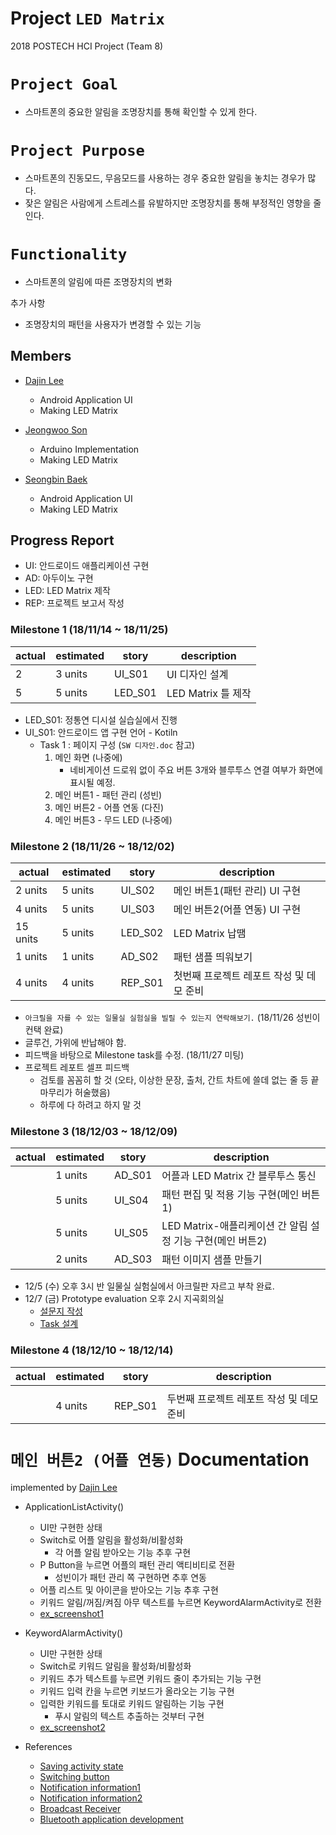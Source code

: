 ﻿Project ``LED Matrix``
=======================
2018 POSTECH HCI Project (Team 8)

``Project Goal``
===============
- 스마트폰의 중요한 알림을 조명장치를 통해 확인할 수 있게 한다.

``Project Purpose``
==================
- 스마트폰의 진동모드, 무음모드를 사용하는 경우 중요한 알림을 놓치는 경우가 많다.
- 잦은 알림은 사람에게 스트레스를 유발하지만 조명장치를 통해 부정적인 영향을 줄인다.

``Functionality``
===============
- 스마트폰의 알림에 따른 조명장치의 변화

추가 사항
- 조명장치의 패턴을 사용자가 변경할 수 있는 기능

Members
-----------

- [Dajin Lee](https://github.com/leerubi)
  - Android Application UI
  - Making LED Matrix
  
- [Jeongwoo Son](https://github.com/ngng0274)
  - Arduino Implementation
  - Making LED Matrix 

- [Seongbin Baek](https://github.com/P17seongbin)
  - Android Application UI
  - Making LED Matrix


Progress Report
-------------

- UI: 안드로이드 애플리케이션 구현
- AD: 아두이노 구현
- LED: LED Matrix 제작
- REP: 프로젝트 보고서 작성

### Milestone 1 (18/11/14 ~ 18/11/25)

| actual  | estimated | story | description |
| ------  | --------- | ----- | ----------- |
|    2     | 3 units   | UI_S01 |  UI 디자인 설계    |
|    5     | 5 units   | LED_S01 |  LED Matrix 틀 제작  |


- LED_S01: 정통연 디시설 실습실에서 진행
- UI_S01: 안드로이드 앱 구현 언어 - Kotiln
  - Task 1 : 페이지 구성 (``SW 디자인.doc`` 참고)
    1. 메인 화면 (나중에)
        - 네비게이션 드로워 없이 주요 버튼 3개와 블루투스 연결 여부가 화면에 표시될 예정.
    2. 메인 버튼1 - 패턴 관리 (성빈)
    3. 메인 버튼2 - 어플 연동 (다진)
    4. 메인 버튼3 - 무드 LED (나중에)

### Milestone 2 (18/11/26 ~ 18/12/02)

| actual  | estimated | story | description |
| ------  | --------- | ----- | ----------- |
|     2 units    | 5 units  | UI_S02 | 메인 버튼1(패턴 관리) UI 구현  |
|    4 units    | 5 units  | UI_S03 | 메인 버튼2(어플 연동) UI 구현  |
|    15 units     | 5 units   | LED_S02 |  LED Matrix 납땜  |
|    1 units     | 1 units  | AD_S02 | 패턴 샘플 띄워보기  |
|    4 units     | 4 units  | REP_S01 | 첫번째 프로젝트 레포트 작성 및 데모 준비  |

- ``아크릴을 자를 수 있는 일물실 실험실을 빌릴 수 있는지 연락해보기.`` (18/11/26 성빈이 컨택 완료)
- 글루건, 가위에 반납해야 함.
- 피드백을 바탕으로 Milestone task를 수정. (18/11/27 미팅)
- 프로젝트 레포트 셀프 피드백
  - 검토를 꼼꼼히 할 것 (오타, 이상한 문장, 출처, 간트 차트에 쓸데 없는 줄 등 끝마무리가 허술했음)
  - 하루에 다 하려고 하지 말 것

### Milestone 3 (18/12/03 ~ 18/12/09)

| actual  | estimated | story | description |
| ------  | --------- | ----- | ----------- |
|         | 1 units  | AD_S01 | 어플과 LED Matrix 간 블루투스 통신  |
|         |  5 units   | UI_S04 |  패턴 편집 및 적용 기능 구현(메인 버튼1)   |
|         |  5 units   | UI_S05 |  LED Matrix-애플리케이션 간 알림 설정 기능 구현(메인 버튼2)   |
|         |  2 units    | AD_S03 |   패턴 이미지 샘플 만들기    |

- 12/5 (수) 오후 3시 반 일물실 실험실에서 아크릴판 자르고 부착 완료.
- 12/7 (금) Prototype evaluation 오후 2시 지곡회의실
  - [설문지 작성](https://goo.gl/forms/bfaJq28ojb6VUp4z2)
  - [Task 설계](http://www.11math.com/calc#D9133F7E)


### Milestone 4 (18/12/10 ~ 18/12/14)

| actual  | estimated | story | description |
| ------  | --------- | ----- | ----------- |
|      |      |        |        |
|         | 4 units  | REP_S01 | 두번째 프로젝트 레포트 작성 및 데모 준비  |

``메인 버튼2 (어플 연동)`` Documentation
=======================
implemented by [Dajin Lee](https://github.com/leerubi/)

- ApplicationListActivity()
  - UI만 구현한 상태
  - Switch로 어플 알림을 활성화/비활성화
    - 각 어플 알림 받아오는 기능 추후 구현
  - P Button을 누르면 어플의 패턴 관리 액티비티로 전환
    - 성빈이가 패턴 관리 쪽 구현하면 추후 연동
  - 어플 리스트 및 아이콘을 받아오는 기능 추후 구현
  - 키워드 알림/꺼짐/켜짐 아무 텍스트를 누르면 KeywordAlarmActivity로 전환
  - [ex_screenshot1](/ApplicationListActivity.png?raw=true)

- KeywordAlarmActivity()
  - UI만 구현한 상태
  - Switch로 키워드 알림을 활성화/비활성화
  - 키워드 추가 텍스트를 누르면 키워드 줄이 추가되는 기능 구현
  - 키워드 입력 칸을 누르면 키보드가 올라오는 기능 구현
  - 입력한 키워드를 토대로 키워드 알림하는 기능 구현
    - 푸시 알림의 텍스트 추출하는 것부터 구현
  - [ex_screenshot2](/KeywordAlarmActivity.png?raw=true)

- References
  - [Saving activity state](https://stackoverflow.com/questions/151777/saving-android-activity-state-using-save-instance-state)
  - [Switching button](https://android--code.blogspot.com/2018/02/android-kotlin-switch-button-example.html)
  - [Notification information1](http://snowdeer.github.io/android/2017/03/26/notification-listener-service-sample/)
  - [Notification information2](http://susemi99.kr/1413)
  - [Broadcast Receiver](https://developer88.tistory.com/34)
  - [Bluetooth application development](https://www.intorobotics.com/how-to-develop-simple-bluetooth-android-application-to-control-a-robot-remote/)
